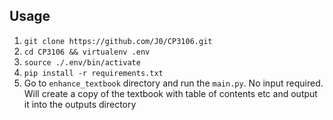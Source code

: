 ## Usage
1. `git clone https://github.com/J0/CP3106.git`
2. `cd CP3106 && virtualenv .env`
3. `source ./.env/bin/activate` 
4. `pip install -r requirements.txt`
5. Go to `enhance_textbook` directory and run the `main.py`. 
   No input required. Will create a copy of the textbook with table of contents etc and output it into the outputs directory
